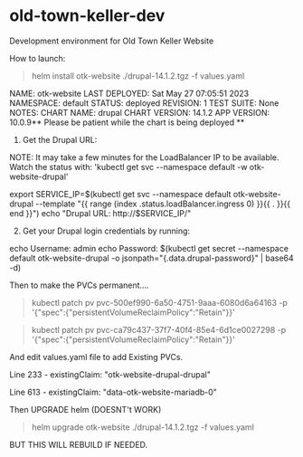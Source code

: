 # old-town-keller-dev
Development environment for Old Town Keller Website

How to launch:

> helm install otk-website ./drupal-14.1.2.tgz -f values.yaml


NAME: otk-website
LAST DEPLOYED: Sat May 27 07:05:51 2023
NAMESPACE: default
STATUS: deployed
REVISION: 1
TEST SUITE: None
NOTES:
CHART NAME: drupal
CHART VERSION: 14.1.2
APP VERSION: 10.0.9** Please be patient while the chart is being deployed **

1. Get the Drupal URL:

  NOTE: It may take a few minutes for the LoadBalancer IP to be available.
        Watch the status with: 'kubectl get svc --namespace default -w otk-website-drupal'

  export SERVICE_IP=$(kubectl get svc --namespace default otk-website-drupal --template "{{ range (index .status.loadBalancer.ingress 0) }}{{ . }}{{ end }}")
  echo "Drupal URL: http://$SERVICE_IP/"

2. Get your Drupal login credentials by running:

  echo Username: admin
  echo Password: $(kubectl get secret --namespace default otk-website-drupal -o jsonpath="{.data.drupal-password}" | base64 -d)



Then to make the PVCs permanent....

> kubectl patch pv pvc-500ef990-6a50-4751-9aaa-6080d6a64163 -p '{"spec":{"persistentVolumeReclaimPolicy":"Retain"}}'

> kubectl patch pv pvc-ca79c437-37f7-40f4-85e4-6d1ce0027298 -p '{"spec":{"persistentVolumeReclaimPolicy":"Retain"}}'

And edit values.yaml file to add Existing PVCs.

Line 233 - existingClaim: "otk-website-drupal-drupal"

Line 613 - existingClaim: "data-otk-website-mariadb-0"

Then UPGRADE helm (DOESNT't WORK)

> helm upgrade otk-website ./drupal-14.1.2.tgz -f values.yaml

BUT THIS WILL REBUILD IF NEEDED.